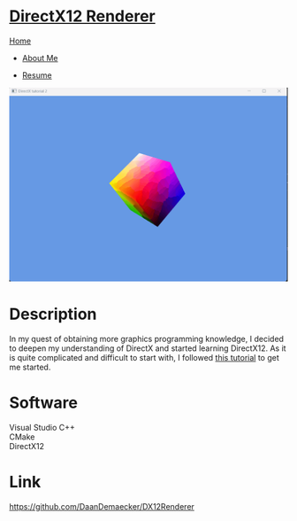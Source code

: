 <link href="../../Content/StyleSheet.css" rel="stylesheet"/> 

# <a href="https://github.com/DaanDemaecker/DX12Renderer" target="_blank">DirectX12 Renderer</a>

<div class="nav-bar">
  <md-block>

<a href="../../">Home</a>
- <a href="../../AboutMe/">About Me</a>
- <a href="../../Resume/">Resume</a>

  </md-block>
</div>

<img src="../../Content/DirectX12.gif" alt="drawing"/>

# Description
In my quest of obtaining more graphics programming knowledge, I decided to deepen my understanding of DirectX and started learning DirectX12. As it is quite complicated and difficult to start with, I followed <a href="https://www.3dgep.com/learning-directx-12-1/" target="_blank">this tutorial</a> to get me started.

# Software
Visual Studio C++  
CMake  
DirectX12


# Link
<a href="https://github.com/DaanDemaecker/DX12Renderer" target="_blank">https://github.com/DaanDemaecker/DX12Renderer</a>